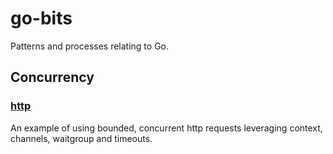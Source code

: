 # go-bits

Patterns and processes relating to Go.

## Concurrency

### [http](https://github.com/bendbennett/go-bits/wiki/HTTP)

An example of using bounded, concurrent http requests leveraging context, 
channels, waitgroup and timeouts. 